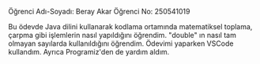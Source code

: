 Öğrenci Adı-Soyadı: Beray Akar
Öğrenci No: 250541019

Bu ödevde Java dilini kullanarak kodlama ortamında matematiksel toplama, çarpma gibi işlemlerin nasıl yapıldığını öğrendim. "double" ın nasıl tam olmayan sayılarda kullanıldığını öğrendim.
Ödevimi yaparken VSCode kullandım. Ayrıca Programiz'den de yardım aldım.
